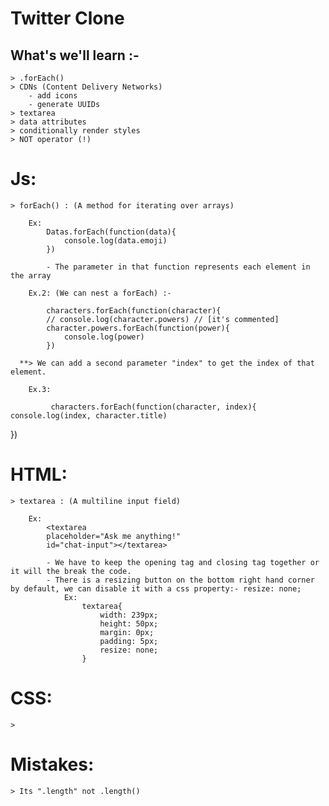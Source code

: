# Twitter Clone

## What's we'll learn :-

    > .forEach()
    > CDNs (Content Delivery Networks)
        - add icons 
        - generate UUIDs
    > textarea
    > data attributes 
    > conditionally render styles 
    > NOT operator (!)

# Js:

    > forEach() : (A method for iterating over arrays)

        Ex: 
            Datas.forEach(function(data){
                console.log(data.emoji)
            })

            - The parameter in that function represents each element in the array 

        Ex.2: (We can nest a forEach) :-

            characters.forEach(function(character){
            // console.log(character.powers) // [it's commented]
            character.powers.forEach(function(power){
                console.log(power)
            })

      **> We can add a second parameter "index" to get the index of that element.

        Ex.3: 
             
             characters.forEach(function(character, index){
    console.log(index, character.title)
})
# HTML:

    > textarea : (A multiline input field)

        Ex: 
            <textarea 
            placeholder="Ask me anything!" 
            id="chat-input"></textarea>

            - We have to keep the opening tag and closing tag together or it will the break the code.
            - There is a resizing button on the bottom right hand corner by default, we can disable it with a css property:- resize: none;
                Ex: 
                    textarea{
                        width: 239px;
                        height: 50px;
                        margin: 0px;
                        padding: 5px;
                        resize: none;
                    }

# CSS:

    >

# Mistakes:
    
    > Its ".length" not .length()
